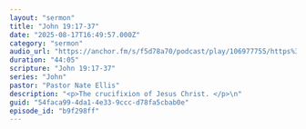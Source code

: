 ```yaml
---
layout: "sermon"
title: "John 19:17-37"
date: "2025-08-17T16:49:57.000Z"
category: "sermon"
audio_url: "https://anchor.fm/s/f5d78a70/podcast/play/106977755/https%3A%2F%2Fd3ctxlq1ktw2nl.cloudfront.net%2Fstaging%2F2025-7-17%2F405806672-44100-2-28d0d2bd0c274.m4a"
duration: "44:05"
scripture: "John 19:17-37"
series: "John"
pastor: "Pastor Nate Ellis"
description: "<p>The crucifixion of Jesus Christ. </p>\n"
guid: "54faca99-4da1-4e33-9ccc-d78fa5cbab0e"
episode_id: "b9f298ff"
---
```


